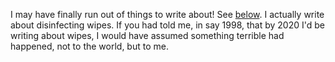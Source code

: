 I may have finally run out of things to write about! See <a href="http://scripting.com/2020/04/02.html#a151646">below</a>. I actually write about disinfecting wipes. If you had told me, in say 1998, that by 2020 I'd be writing about wipes, I would have assumed something terrible had happened, not to the world, but to me. 

